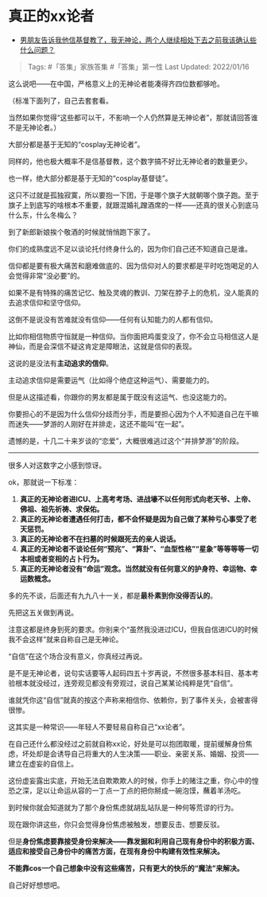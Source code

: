 # 真正的xx论者

- [男朋友告诉我他信基督教了，我无神论，两个人继续相处下去之前我该确认些什么问题？](https://www.zhihu.com/question/47702448/answer/1985102626)

>Tags: #「答集」家族答集  #「答集」第一性
>Last Updated: 2022/01/16

这么说吧——在中国，严格意义上的无神论者能凑得齐四位数都够呛。

（标准下面列了，自己去套套看。

当然如果你觉得“这些都可以干，不影响一个人仍然算是无神论者”，那就请回答谁不是无神论者。）

大部分都是基于无知的“cosplay无神论者”。

同样的，他也极大概率不是信基督教，这个数字搞不好比无神论者的数量更少。

也一样，绝大部分都是基于无知的“cosplay基督徒”。

这只不过就是孤独寂寞，所以要抱一下团，于是哪个旗子大就朝哪个旗子跑。至于旗子上到底写的啥根本不重要，就跟混婚礼蹭酒席的一样——还真的很关心到底马什么东，什么冬梅么？

到了新郎新娘挨个敬酒的时候就悄悄跑下家了。

你们的成熟度远不足以谈论托付终身什么的，因为你们自己还不知道自己是谁。

信仰都是要有极大痛苦和磨难做底的、因为信仰对人的要求都是平时吃饱喝足的人会觉得非常“没必要”的。

如果不是有特殊的痛苦记忆、触及灵魂的教训、刀架在脖子上的危机，没人能真的去追求信仰和坚守信仰。

这倒不是说没有苦难就没有信仰——任何有认知能力的人都有信仰。

比如你相信物质守恒就是一种信仰。当你面把鸡蛋变没了，你不会立马相信这人是神仙，而是会深信不疑这肯定是障眼法，这就是信仰的表现。

这说的是没法有**主动追求的信仰**。

主动追求信仰是需要运气（比如得个绝症这种运气）、需要能力的。

但是从这描述看，你跟你的男友都是属于既没有这运气、也没这能力的。

你要担心的不是因为什么信仰分歧而分手，而是要担心因为个人不知道自己在干嘛而迷失——梦游的人刚好在并排走，这还不能叫“在一起”。

遗憾的是，十几二十来岁谈的“恋爱”，大概很难逃过这个“并排梦游”的阶段。

---

很多人对这数字之小感到惊讶。

ok，那就说一下标准：

1.  **真正的无神论者进ICU、上高考考场、进战壕不以任何形式向老天爷、上帝、佛祖、祖先祈祷、求保佑。**
2.  **真正的无神论者遭遇任何打击，都不会怀疑是因为自己做了某种亏心事受了老天惩罚。**
3.  **真正的无神论者不在扫墓的时候跟死去的亲人说话。**
4.  **真正的无神论者不谈论任何“预兆”、“算卦”、“血型性格”“星象”等等等等一切本相或者变相的占卜行为。**
5.  **真正的无神论者没有“命运”观念。当然就没有任何意义的护身符、幸运物、幸运数概念。**

多的先不谈，后面还有九九八十一关，都是**最朴素到你没得否认的**。

先把这五关做到再说。

注意这都是终身到死的要求。你别来个“虽然我没进过ICU，但我自信进ICU的时候我不会这样”就来自称自己是无神论。

“自信”在这个场合没有意义，你真经过再说。

是不是无神论者，说句实话要等人起码四五十岁再说，不然很多基本科目、基本考验根本就没经过，连旁观见都没有旁观过，说自己某某论纯粹是凭“自信”。

谁就凭你这“自信”就真的按这个声称来相信你、依赖你，到了事件关头，会被害得很惨。

这其实是一种常识——年轻人不要轻易自称自己“xx论者”。

在自己还什么都没经过之前就自称xx论，好处是可以抱团取暖，提前缓解身份焦虑，坏处却是会诱导自己将重大的人生决策——职业、亲密关系、婚姻、投资——建立在虚妄的自信上。

这份虚妄露出实底，开始无法自欺欺欺人的时候，你手上的赌注之重，你心中的惶恐之深，足以让命运从容的一丁点一丁点的把你掰成一碗泡馍，蘸着羊汤吃。

到时候你就会知道就为了那个身份焦虑就胡乱站队是一种何等荒谬的行为。

现在跟你讲这些，你只会觉得身份焦虑被触发，想要反击、想要反驳。

但是**身份焦虑要靠接受身份来解决——靠发掘和利用自己现有身份中的积极方面、适应和接受自己身份中的痛苦方面，在现有身份中构建有效性来解决。**

**不能靠cos一个自己想象中没有这些痛苦，只有更大的快乐的“魔法”来解决。**

自己好好想想吧。